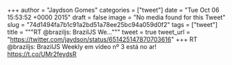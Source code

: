 
+++
author = "Jaydson Gomes"
categories = ["tweet"]
date = "Tue Oct 06 15:53:52 +0000 2015"
draft = false
image = "No media found for this Tweet"
slug = "74d1494fa7b1c91a2bd51a78ee25bc94a059d0f2"
tags = ["tweet"]
title = """RT @braziljs: BrazilJS We..."""
tweet = true
tweet_url = "https://twitter.com/jaydson/status/651425147870703616"
+++
RT @braziljs: BrazilJS Weekly em vídeo nº 3 está no ar! https://t.co/UMr2feydsR
